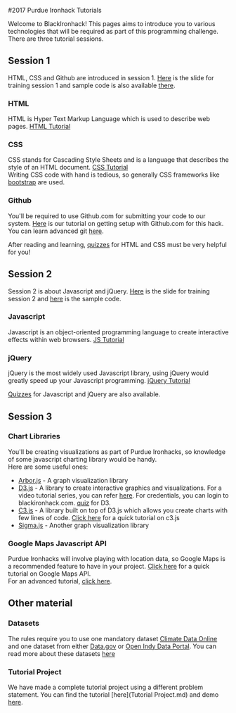 #2017 Purdue Ironhack Tutorials    
   

Welcome to BlackIronhack! This pages aims to introduce you to various technologies that will be required as part of this programming challenge. There are three tutorial sessions. 
 
## Session 1

HTML, CSS and Github are introduced in session 1. [Here](https://www.dropbox.com/s/axfbx658qfxznf6/HTML%20CSS%20%26%20Github%20Tutorial.pptx?dl=0) is the slide for training session 1 and sample code is also available [there](session1/html&css).

### HTML   

HTML is Hyper Text Markup Language which is used to describe web pages.
<a href="http://www.w3schools.com/html" target="_blank">HTML Tutorial</a>  

### CSS    

CSS stands for Cascading Style Sheets and is a language that describes the style of an HTML document.
<a href="http://www.w3schools.com/css/" target="_blank">CSS Tutorial</a>    
Writing CSS code with hand is tedious, so generally CSS frameworks like [bootstrap](http://getbootstrap.com/) are used.

### Github

You'll be required to use Github.com for submitting your code to our system. <a href="session1/Github/Github-Tutorial.md" target="_blank">Here</a> is our tutorial on getting setup with Github.com for this hack. You can learn advanced git <a href="https://www.atlassian.com/git/tutorials/what-is-git" target="_blank">here</a>. 

After reading and learning, [quizzes](https://docs.google.com/forms/d/e/1FAIpQLSe298sR9yd9-aS-FDcmdcMh-K-qeEZS_GjDlbwyU2OSkeA_Pw/viewform?c=0&w=1) for HTML and CSS must be very helpful for you!

## Session 2

Session 2 is about Javascript and jQuery. [Here](https://www.dropbox.com/s/hmzppk7q73ivg1q/Javascript%20%26%20jQuery.pptx?dl=0) is the slide for training session 2 and [here](session2) is the sample code.

### Javascript

Javascript is an object-oriented programming language to create interactive effects within web browsers.
<a href="http://www.w3schools.com/js/" target="_blank">JS Tutorial</a>   

### jQuery

jQuery is the most widely used Javascript library, using jQuery would greatly speed up your Javascript programming.
<a href="http://www.w3schools.com/jquery/" target="_blank">jQuery Tutorial</a>

[Quizzes](https://docs.google.com/forms/d/e/1FAIpQLSdzCbNSMh6tKwHfOuXbGob1dSPczeL_rLam0LyBokpnR9bITw/viewform?c=0&w=1) for Javascript and jQuery are also available.

## Session 3

### Chart Libraries

You'll be creating visualizations as part of Purdue Ironhacks, so knowledge of some javascript charting library would be handy.   
Here are some useful ones:
+ <a href="http://arborjs.org" target="_blank">Arbor.js</a> - A graph visualization library   
+ <a href="http://d3js.org" target="_blank">D3.js</a> - A library to create interactive graphics and visualizations. For a video tutorial series, you can refer [here](https://www.udemy.com/data-visualize-data-with-d3js-the-easy-way/learn/v4/overview). For credentials, you can login to blackironhack.com. [quiz](https://docs.google.com/forms/d/e/1FAIpQLSfzsqix59bgXxiA2EFdBqja5ofDT8eJw-gaLiAtFt-Ozfmg-Q/viewform?c=0&w=1) for D3.
+ <a href="http://c3js.org" target="_blank">C3.js</a> - A library built on top of D3.js which allows you create charts with few lines of code. <a href="./Charts-with-c3js-tutorial.md" target="_blank">Click here</a> for a quick tutorial on c3.js    
+ <a href="http://sigmajs.org" target="_blank">Sigma.js</a> - Another graph visualization library   

### Google Maps Javascript API

Purdue Ironhacks will involve playing with location data, so Google Maps is a recommended feature to have in your project. <a href="./session3/GoogleMap/Google-Maps-Tutorial.md" target="_blank">Click here</a> for a quick tutorial on Google Maps API.   
For an advanced tutorial, <a href="https://developers.google.com/maps/documentation/javascript/tutorials/" target="_blank">click here</a>.

## Other material 

### Datasets   

The rules require you to use one mandatory dataset [Climate Data Online](https://www.ncdc.noaa.gov/cdo-web) and one dataset from either [Data.gov](https://www.data.gov) or [Open Indy Data Portal](http://data.indy.gov/). You can read more about these datasets [here](Datasets.md)

### Tutorial Project    

We have made a complete tutorial project using a different problem statement. You can find the tutorial [here](Tutorial Project.md) and demo [here](http://rawgit.com/goldironhack/2017-Purdue-Ironhack-Tutorials/master/2017-Purdue-Ironhacks-Tutorial-Project.html).
